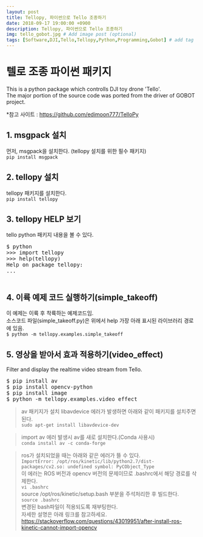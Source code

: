 ```yaml
---
layout: post
title: Tellopy, 파이썬으로 Tello 조종하기
date: 2018-09-17 19:00:00 +0900
description: Tellopy, 파이썬으로 Tello 조종하기
img: tello_gobot.jpg # Add image post (optional)
tags: [Software,DJI,Tello,Tellopy,Python,Programming,Gobot] # add tag
---
```


# 텔로 조종 파이썬 패키지   
This is a python package which controlls DJI toy drone 'Tello'.   
The major portion of the source code was ported from the driver of GOBOT project.

*참고 사이트 : https://github.com/edimoon777/TelloPy

## 1. msgpack 설치   
먼저, msgpack을 설치한다. (tellopy 설치를 위한 필수 패키지)   
`pip install msgpack`   

## 2. tellopy 설치   
tellopy 패키지를 설치한다.   
`pip install tellopy`   

## 3. tellopy HELP 보기   
tello python 패키지 내용을 볼 수 있다.   
<pre>
$ python   
>>> import tellopy   
>>> help(tellopy)   
Help on package tellopy:   
...   
  </pre>
  
## 4. 이륙 예제 코드 실행하기(simple_takeoff)   
이 예제는 이륙 후 착륙하는 예제코드임.  
소스코드 파일(simple_takeoff.py)은 위에서 help 가장 아래 표시된 라이브러리 경로에 있음.   
`$ python -m tellopy.examples.simple_takeoff`   

## 5. 영상을 받아서 효과 적용하기(video_effect)   
Filter and display the realtime video stream from Tello.   
<pre>
$ pip install av
$ pip install opencv-python
$ pip install image
$ python -m tellopy.examples.video_effect
</pre>

> av 패키지가 설치 libavdevice 에러가 발생하면 아래와 같이 패키지를 설치주면 된다.   
`sudo apt-get install libavdevice-dev`   

> import av 에러 발생시 av를 새로 설치한다.(Conda 사용시)      
`conda install av -c conda-forge`   
  
> ros가 설치되었을 때는 아래와 같은 에러가 뜰 수 있다.   
`ImportError: /opt/ros/kinetic/lib/python2.7/dist-packages/cv2.so: undefined symbol: PyCObject_Type`    
이 에러는 ROS 버전과 opencv 버전의 문제이므로 .bashrc에서 해당 경로를 삭제한다.   
`vi .bashrc`   
source /opt/ros/kinetic/setup.bash 부분을 주석처리한 후 빌드한다.    
`source .bashrc`    
변경된 bash파일이 적용되도록 재부팅한다.   
자세한 설명은 아래 링크를 참고하세요.    
https://stackoverflow.com/questions/43019951/after-install-ros-kinetic-cannot-import-opencv   


